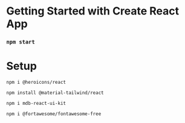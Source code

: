# Getting Started with Create React App
### `npm start`

# Setup 
```
npm i @heroicons/react
```
```
npm install @material-tailwind/react
```
```
npm i mdb-react-ui-kit
```
```
npm i @fortawesome/fontawesome-free
```
